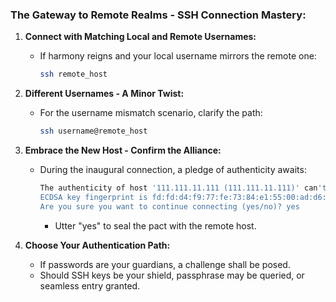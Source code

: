 ### The Gateway to Remote Realms - SSH Connection Mastery:

1. **Connect with Matching Local and Remote Usernames:**
   - If harmony reigns and your local username mirrors the remote one:

     ```bash
     ssh remote_host
     ```

2. **Different Usernames - A Minor Twist:**
   - For the username mismatch scenario, clarify the path:

     ```bash
     ssh username@remote_host
     ```

3. **Embrace the New Host - Confirm the Alliance:**
   - During the inaugural connection, a pledge of authenticity awaits:

     ```bash
     The authenticity of host '111.111.11.111 (111.111.11.111)' can't be established.
     ECDSA key fingerprint is fd:fd:d4:f9:77:fe:73:84:e1:55:00:ad:d6:6d:22:fe.
     Are you sure you want to continue connecting (yes/no)? yes
     ```

     - Utter "yes" to seal the pact with the remote host.

4. **Choose Your Authentication Path:**
   - If passwords are your guardians, a challenge shall be posed.
   - Should SSH keys be your shield, passphrase may be queried, or seamless entry granted.

